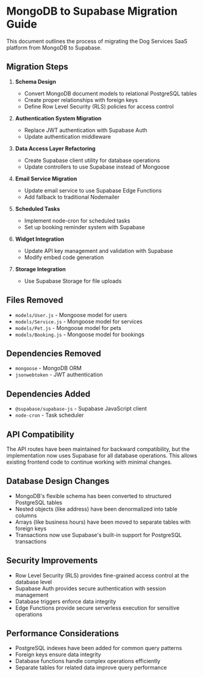 # MongoDB to Supabase Migration Guide

This document outlines the process of migrating the Dog Services SaaS platform from MongoDB to Supabase.

## Migration Steps

1. **Schema Design**
   - Convert MongoDB document models to relational PostgreSQL tables
   - Create proper relationships with foreign keys
   - Define Row Level Security (RLS) policies for access control

2. **Authentication System Migration**
   - Replace JWT authentication with Supabase Auth
   - Update authentication middleware

3. **Data Access Layer Refactoring**
   - Create Supabase client utility for database operations
   - Update controllers to use Supabase instead of Mongoose

4. **Email Service Migration**
   - Update email service to use Supabase Edge Functions
   - Add fallback to traditional Nodemailer

5. **Scheduled Tasks**
   - Implement node-cron for scheduled tasks
   - Set up booking reminder system with Supabase

6. **Widget Integration**
   - Update API key management and validation with Supabase
   - Modify embed code generation

7. **Storage Integration**
   - Use Supabase Storage for file uploads

## Files Removed

- `models/User.js` - Mongoose model for users
- `models/Service.js` - Mongoose model for services
- `models/Pet.js` - Mongoose model for pets
- `models/Booking.js` - Mongoose model for bookings

## Dependencies Removed

- `mongoose` - MongoDB ORM
- `jsonwebtoken` - JWT authentication

## Dependencies Added

- `@supabase/supabase-js` - Supabase JavaScript client
- `node-cron` - Task scheduler

## API Compatibility

The API routes have been maintained for backward compatibility, but the implementation now uses Supabase for all database operations. This allows existing frontend code to continue working with minimal changes.

## Database Design Changes

- MongoDB's flexible schema has been converted to structured PostgreSQL tables
- Nested objects (like address) have been denormalized into table columns
- Arrays (like business hours) have been moved to separate tables with foreign keys
- Transactions now use Supabase's built-in support for PostgreSQL transactions

## Security Improvements

- Row Level Security (RLS) provides fine-grained access control at the database level
- Supabase Auth provides secure authentication with session management
- Database triggers enforce data integrity
- Edge Functions provide secure serverless execution for sensitive operations

## Performance Considerations

- PostgreSQL indexes have been added for common query patterns
- Foreign keys ensure data integrity
- Database functions handle complex operations efficiently
- Separate tables for related data improve query performance